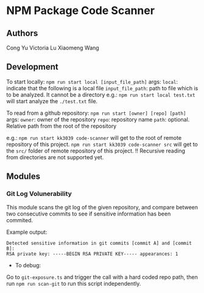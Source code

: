 # NPM Package Code Scanner

## Authors

Cong Yu
Victoria Lu
Xiaomeng Wang

## Development

To start locally: `npm run start local [input_file_path]`
args:
`local`: indicate that the following is a local file
`input_file_path`: path to file which is to be analyzed. It cannot be a directory
e.g.: `npm run start local test.txt` will start analyze the `./test.txt` file.

To read from a github repository: `npm run start [owner] [repo] [path]`
args:
`owner`: owner of the repository
`repo`: repository name
`path`: optional. Relative path from the root of the repository

e.g.:
`npm run start kk3039 code-scanner` will get to the root of remote repository of this project.
`npm run start kk3039 code-scanner src` will get to the `src/` folder of remote repository of this project.
!! Recursive reading from directories are not supported yet.

## Modules

### Git Log Volunerability

This module scans the git log of the given repository, and compare between two consecutive commits to see
if sensitive information has been commited.

Example output:

```
Detected sensitive information in git commits [commit A] and [commit B]:
RSA private key: -----BEGIN RSA PRIVATE KEY----- appearances: 1
```

- To debug:

Go to `git-exposure.ts` and trigger the call with a hard coded repo path, then run `npm run scan-git` to run this script independently.
